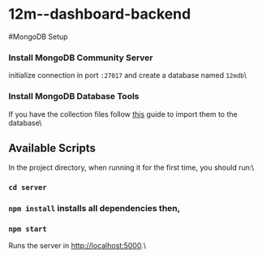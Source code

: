 # 12m--dashboard-backend

#MongoDB Setup

### Install MongoDB Community Server

initialize connection in port `:27017` and create a database named `12mdb`\

### Install MongoDB Database Tools

If you have the collection files follow [this](https://www.geeksforgeeks.org/import-data-to-mongodb/) guide to import them to the database\

## Available Scripts

In the project directory, when running it for the first time, you should run:\

### `cd server`
### `npm install` installs all dependencies then,
### `npm start`

Runs the server in [http://localhost:5000](http://localhost:5000).\
